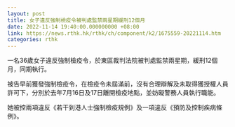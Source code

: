 ```yaml
---
layout: post
title: 女子違反強制檢疫令被判處監禁兩星期緩刑12個月
date: 2022-11-14 19:40:00.000000000 +08:00
link: https://news.rthk.hk/rthk/ch/component/k2/1675559-20221114.htm
categories: rthk
---
```


一名36歲女子違反強制檢疫令，於東區裁判法院被判處監禁兩星期，緩刑12個月，同期執行。

被告早前獲發強制檢疫令，在檢疫令未屆滿前，沒有合理辯解及未取得獲授權人員許可下，分別於去年7月16日及17日離開檢疫地點，並妨礙警務人員執行職能。

她被控兩項違反《若干到港人士強制檢疫規例》及一項違反《預防及控制疾病條例》。
